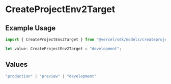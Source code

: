 # CreateProjectEnv2Target

## Example Usage

```typescript
import { CreateProjectEnv2Target } from "@vercel/sdk/models/createprojectenvop.js";

let value: CreateProjectEnv2Target = "development";
```

## Values

```typescript
"production" | "preview" | "development"
```